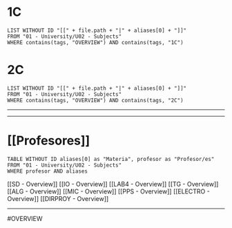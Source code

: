 # 1C
```dataview
LIST WITHOUT ID "[[" + file.path + "|" + aliases[0] + "]]"
FROM "01 - University/U02 - Subjects"
WHERE contains(tags, "OVERVIEW") AND contains(tags, "1C")
```
# 2C
```dataview
LIST WITHOUT ID "[[" + file.path + "|" + aliases[0] + "]]"
FROM "01 - University/U02 - Subjects"
WHERE contains(tags, "OVERVIEW") AND contains(tags, "2C")
```
---
---

# [[Profesores]]

```dataview
TABLE WITHOUT ID aliases[0] as "Materia", profesor as "Profesor/es"
FROM "01 - University/U02 - Subjects"
WHERE profesor AND aliases
```




[[SD - Overview]]
[[IO - Overview]]
[[LAB4 - Overview]]
[[TG - Overview]]
[[ALG - Overview]]
[[MIC - Overview]]
[[PPS - Overview]]
[[ELECTRO - Overview]]
[[DIRPROY - Overview]]

---
#OVERVIEW